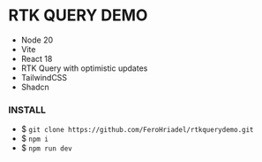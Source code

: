 # RTK QUERY DEMO
- Node 20
- Vite
- React 18
- RTK Query with optimistic updates
- TailwindCSS
- Shadcn

### INSTALL
- $ `git clone https://github.com/FeroHriadel/rtkquerydemo.git`
- $ `npm i`
- $ `npm run dev`

